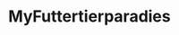 ---
title: "MyFuttertierparadies"
url: /karlsruhe/myfuttertierparadies/
shop: Landwirtschaftlich
---